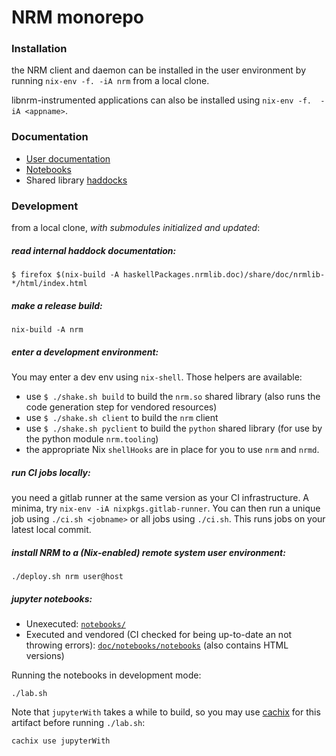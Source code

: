 # NRM monorepo

### Installation

the NRM client and daemon can be installed in the user environment by running
`nix-env -f. -iA nrm` from a local clone.

libnrm-instrumented applications can also be installed using `nix-env -f.  -iA <appname>`.

### Documentation

- [User documentation](http://hnrm.readthedocs.io)
- [Notebooks](doc/notebooks/notebooks)
- Shared library [haddocks](https://hnrm.readthedocs.io/en/latest/_static/haddocks/)

### Development

from a local clone, *with submodules initialized and updated*:

##### read internal haddock documentation: 

```
$ firefox $(nix-build -A haskellPackages.nrmlib.doc)/share/doc/nrmlib-*/html/index.html
```

##### make a release build: 

```
nix-build -A nrm
```

##### enter a development environment: 

You may enter a dev env using `nix-shell`.
Those helpers are available:

- use `$ ./shake.sh build` to build the `nrm.so` shared library (also runs the code generation step for vendored resources)
- use `$ ./shake.sh client` to build the `nrm` client
- use `$ ./shake.sh pyclient` to build the `python` shared library (for use by the python module `nrm.tooling`)
- the appropriate Nix `shellHooks` are in place for you to use `nrm` and `nrmd`.

##### run CI jobs locally: 

you need a gitlab runner at the same version as your CI infrastructure.  A
minima, try `nix-env -iA nixpkgs.gitlab-runner`. You can then run a unique job
using `./ci.sh <jobname>` or all jobs using `./ci.sh`. This runs jobs on your
latest local commit.

##### install NRM to a (Nix-enabled) remote system user environment:

`./deploy.sh nrm user@host`

##### jupyter notebooks:

* Unexecuted: [`notebooks/`](notebooks/)
* Executed and vendored (CI checked for being up-to-date an not throwing errors): [`doc/notebooks/notebooks`](doc/notebooks/notebooks) (also contains HTML versions)

Running the notebooks in development mode:

```
./lab.sh
```

Note that `jupyterWith` takes a while to build, so you may use [cachix](https://cachix.org/) for this artifact before running `./lab.sh`:

```
cachix use jupyterWith
```
